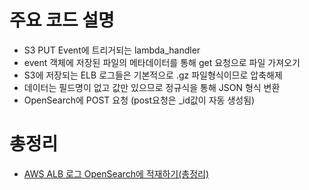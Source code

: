 # 주요 코드 설명

- S3 PUT Event에 트리거되는 lambda_handler
- event 객체에 저장된 파일의 메타데이터를 통해 get 요청으로 파일 가져오기
- S3에 저장되는 ELB 로그들은 기본적으로 .gz 파일형식이므로 압축해제
- 데이터는 필드명이 없고 값만 있으므로 정규식을 통해 JSON 형식 변환
- OpenSearch에 POST 요청 (post요청은 _id값이 자동 생성됨)

# 총정리
- [AWS ALB 로그 OpenSearch에 적재하기(총정리)](https://velog.io/@leemhoon00/AWS-ALB-%EB%A1%9C%EA%B7%B8-OpenSearch%EC%97%90-%EC%A0%81%EC%9E%AC%ED%95%98%EA%B8%B0%EC%B4%9D%EC%A0%95%EB%A6%AC)
